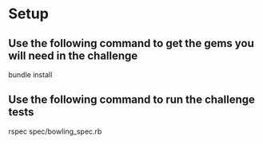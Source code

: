 # Setup

## Use the following command to get the gems you will need in the challenge
bundle install

## Use the following command to run the challenge tests
rspec spec/bowling_spec.rb
